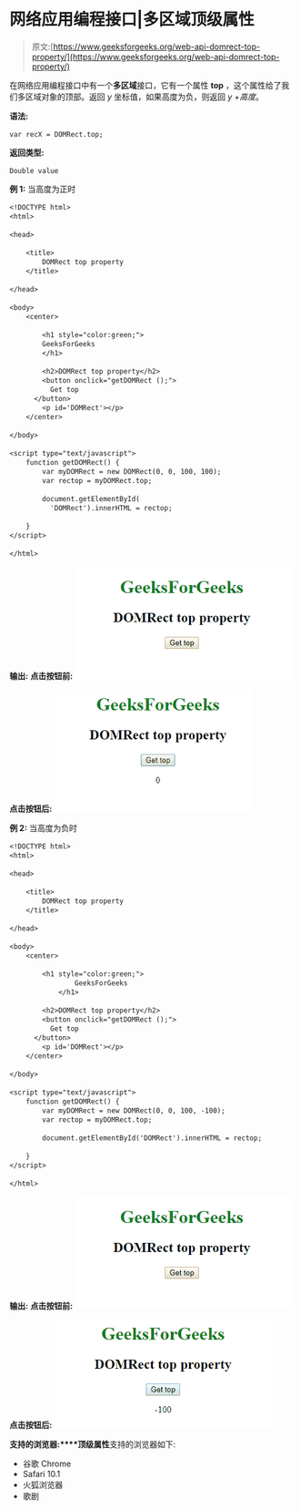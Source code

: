 # 网络应用编程接口|多区域顶级属性

> 原文:[https://www.geeksforgeeks.org/web-api-domrect-top-property/](https://www.geeksforgeeks.org/web-api-domrect-top-property/)

在网络应用编程接口中有一个**多区域**接口，它有一个属性 **top** ，这个属性给了我们多区域对象的顶部。返回 *y* 坐标值，如果高度为负，则返回 *y +高度*。

**语法:**

```htmlhtml
var recX = DOMRect.top;
```

**返回类型:**

```htmlhtml
Double value
```

**例 1:** 当高度为正时

```htmlhtml
<!DOCTYPE html>
<html>

<head>

    <title>
        DOMRect top property
    </title>

</head>

<body>
    <center>

        <h1 style="color:green;"> 
        GeeksForGeeks 
        </h1>

        <h2>DOMRect top property</h2>
        <button onclick="getDOMRect ();">
          Get top
      </button>
        <p id='DOMRect'></p>
    </center>

</body>

<script type="text/javascript">
    function getDOMRect() {
        var myDOMRect = new DOMRect(0, 0, 100, 100);
        var rectop = myDOMRect.top;

        document.getElementById(
          'DOMRect').innerHTML = rectop;

    }
</script>

</html>
```

**输出:**
**点击按钮前:**
![](img/d9720a70a4586ee4c15f79b6c8fa4fd4.png)

**点击按钮后:**
![](img/279b9dec6d11ed19aae56866ba76c0a2.png)

**例 2:** 当高度为负时

```htmlhtml
<!DOCTYPE html>
<html>

<head>

    <title>
        DOMRect top property
    </title>

</head>

<body>
    <center>

        <h1 style="color:green;"> 
                GeeksForGeeks 
            </h1>

        <h2>DOMRect top property</h2>
        <button onclick="getDOMRect ();">
          Get top
      </button>
        <p id='DOMRect'></p>
    </center>

</body>

<script type="text/javascript">
    function getDOMRect() {
        var myDOMRect = new DOMRect(0, 0, 100, -100);
        var rectop = myDOMRect.top;

        document.getElementById('DOMRect').innerHTML = rectop;

    }
</script>

</html>
```

**输出:**
**点击按钮前:**
![](img/d9720a70a4586ee4c15f79b6c8fa4fd4.png)

**点击按钮后:**
![](img/ef562b6694d974b71f16362ff7455360.png)

**支持的浏览器:****顶级属性**支持的浏览器如下:

*   谷歌 Chrome
*   Safari 10.1
*   火狐浏览器
*   歌剧